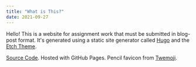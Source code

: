 ```yaml
---
title: "What is This?"
date: 2021-09-27
---
```


Hello! This is a website for assignment work that must be submitted in blog-post format. It's generated using a static site generator called [Hugo](https://gohugo.io/) and the [Etch Theme](https://github.com/LukasJoswiak/etch).
 
[Source Code](https://github.com/itsmeimtom/solcol-blog). Hosted with GitHub Pages. Pencil favicon from [Twemoji](https://twemoji.twitter.com/).